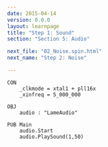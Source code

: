 ```yaml
---
date: 2015-04-14
version: 0.0.0
layout: learnpage
title: "Step 1: Sound"
section: "Section 5: Audio"

next_file: "02_Noise.spin.html"
next_name: "Step 2: Noise"

---
```


    CON
        _clkmode = xtal1 + pll16x
        _xinfreq = 5_000_000

    OBJ
        audio : "LameAudio"

    PUB Main
        audio.Start
        audio.PlaySound(1,50)
